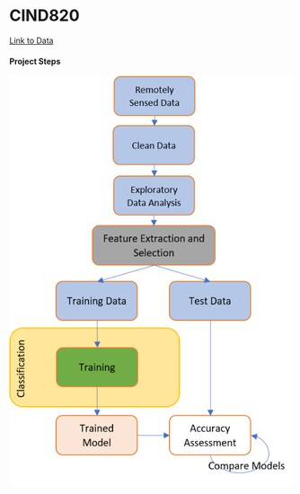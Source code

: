 # CIND820
[Link to Data](https://archive.ics.uci.edu/ml/machine-learning-databases/00525/data.zip)

#### Project Steps
![](Images/ProjectSteps.png)
